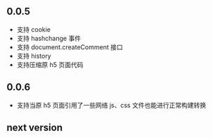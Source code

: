 ## 0.0.5

* 支持 cookie
* 支持 hashchange 事件
* 支持 document.createComment 接口
* 支持 history
* 支持压缩原 h5 页面代码

## 0.0.6

* 支持当原 h5 页面引用了一些网络 js、css 文件也能进行正常构建转换

## next version
